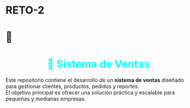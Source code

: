 # RETO-2
# 🛒 <h1 align="center" style="color:cyan;">🛒 Sistema de Ventas</h1>


Este repositorio contiene el desarrollo de un **sistema de ventas** diseñado para gestionar clientes, productos, pedidos y reportes.  
El objetivo principal es ofrecer una solución práctica y escalable para pequeñas y medianas empresas.

